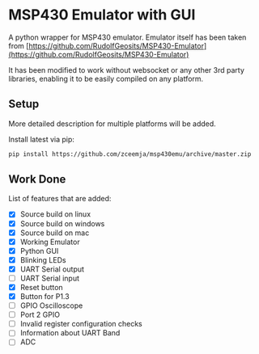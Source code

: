 # MSP430 Emulator with GUI

A python wrapper for MSP430 emulator. Emulator itself has been taken from 
[https://github.com/RudolfGeosits/MSP430-Emulator](https://github.com/RudolfGeosits/MSP430-Emulator)

It has been modified to work without websocket or any other 3rd party libraries, enabling it to be easily compiled on any platform.
## Setup

More detailed description for multiple platforms will be added.

Install latest via pip:
```bash
pip install https://github.com/zceemja/msp430emu/archive/master.zip
```

## Work Done

List of features that are added:

- [x] Source build on linux
- [x] Source build on windows
- [x] Source build on mac
- [x] Working Emulator
- [x] Python GUI
- [x] Blinking LEDs
- [x] UART Serial output
- [ ] UART Serial input
- [x] Reset button
- [x] Button for P1.3
- [ ] GPIO Oscilloscope
- [ ] Port 2 GPIO
- [ ] Invalid register configuration checks
- [ ] Information about UART Band
- [ ] ADC
